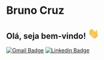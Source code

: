 # Bruno Cruz
## Olá, seja bem-vindo! <img src="https://raw.githubusercontent.com/parth-27/parth-27/master/Hi.gif" width="30px">
[![Gmail Badge](https://img.shields.io/badge/-Gmail-c14438?style=flat-square&logo=Gmail&logoColor=white&link=mailto:brunocruz012013@gmail.com)](mailto:brunocruz012013@gmail.com)
[![Linkedin Badge](https://img.shields.io/badge/-LinkedIn-blue?style=flat-square&logo=Linkedin&logoColor=white&link=https://www.linkedin.com/in/brunnu-sc/)](https://www.linkedin.com/in/brunnu-sc/)

